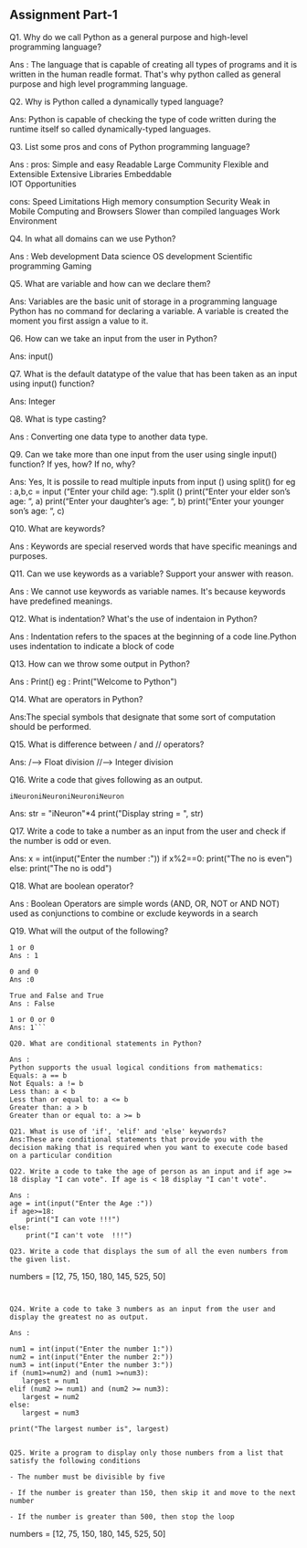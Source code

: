 ## Assignment Part-1
Q1. Why do we call Python as a general purpose and high-level programming language?

Ans : The language that is capable of creating all types of programs and it is written in the human readle format. 
      That's why python called as general purpose and high level programming language. 

Q2. Why is Python called a dynamically typed language?

Ans: Python is capable of checking the type of code written during the runtime itself so called dynamically-typed languages. 

Q3. List some pros and cons of Python programming language?

Ans : 
pros: 
Simple and easy
Readable
Large Community	
Flexible and Extensible	
Extensive Libraries	
Embeddable	
IOT Opportunities

cons: 
Speed Limitations
High memory consumption
Security
Weak in Mobile Computing and Browsers
Slower than compiled languages
Work Environment


Q4. In what all domains can we use Python?

Ans : 
Web development
Data science
OS development
Scientific programming
Gaming


Q5. What are variable and how can we declare them?

Ans: Variables are the basic unit of storage in a programming language
Python has no command for declaring a variable.
A variable is created the moment you first assign a value to it.

Q6. How can we take an input from the user in Python?

Ans: input()

Q7. What is the default datatype of the value that has been taken as an input using input() function?

Ans: Integer


Q8. What is type casting?

Ans : Converting one data type to another data type.

Q9. Can we take more than one input from the user using single input() function? If yes, how? If no, why?

Ans: Yes, It is possile to read multiple inputs from input () using  split()
for eg : 
a,b,c = input (“Enter your child age: “).split ()
print(“Enter your elder son’s age: “, a)
print(“Enter your daughter’s age: “, b)
print(“Enter your younger son’s age: “, c)


Q10. What are keywords?

Ans : Keywords are special reserved words that have specific meanings and purposes. 

Q11. Can we use keywords as a variable? Support your answer with reason.

Ans : We cannot use keywords as variable names. It's because keywords have predefined meanings.

Q12. What is indentation? What's the use of indentaion in Python?

Ans : Indentation refers to the spaces at the beginning of a code line.Python uses indentation to indicate a block of code

Q13. How can we throw some output in Python?

Ans : Print()
eg : Print("Welcome to Python")


Q14. What are operators in Python?

Ans:The special symbols that designate that some sort of computation should be performed. 

Q15. What is difference between / and // operators?

Ans: /--> Float division 
    //--> Integer division

Q16. Write a code that gives following as an output.
```
iNeuroniNeuroniNeuroniNeuron
```

Ans: 
str = "iNeuron"*4
print("Display string = ", str) 



Q17. Write a code to take a number as an input from the user and check if the number is odd or even.

Ans: 
x = int(input("Enter the number :"))
if x%2==0:
    print("The no is even")
else: 
    print("The no is odd")

Q18. What are boolean operator?

Ans : Boolean Operators are simple words (AND, OR, NOT or AND NOT) used as conjunctions to combine or exclude keywords in a search

Q19. What will the output of the following?
```
1 or 0
Ans : 1

0 and 0
Ans :0

True and False and True
Ans : False 

1 or 0 or 0
Ans: 1```

Q20. What are conditional statements in Python?

Ans : 
Python supports the usual logical conditions from mathematics:
Equals: a == b
Not Equals: a != b
Less than: a < b
Less than or equal to: a <= b
Greater than: a > b
Greater than or equal to: a >= b

Q21. What is use of 'if', 'elif' and 'else' keywords?
Ans:These are conditional statements that provide you with the decision making that is required when you want to execute code based on a particular condition

Q22. Write a code to take the age of person as an input and if age >= 18 display "I can vote". If age is < 18 display "I can't vote".

Ans : 
age = int(input("Enter the Age :"))
if age>=18:
    print("I can vote !!!")
else: 
    print("I can't vote  !!!")

Q23. Write a code that displays the sum of all the even numbers from the given list.
```
numbers = [12, 75, 150, 180, 145, 525, 50]
```


Q24. Write a code to take 3 numbers as an input from the user and display the greatest no as output.

Ans : 

num1 = int(input("Enter the number 1:"))
num2 = int(input("Enter the number 2:"))
num3 = int(input("Enter the number 3:"))
if (num1>=num2) and (num1 >=num3):
   largest = num1
elif (num2 >= num1) and (num2 >= num3):
   largest = num2
else:
   largest = num3

print("The largest number is", largest)


Q25. Write a program to display only those numbers from a list that satisfy the following conditions

- The number must be divisible by five

- If the number is greater than 150, then skip it and move to the next number

- If the number is greater than 500, then stop the loop
```
numbers = [12, 75, 150, 180, 145, 525, 50]
```